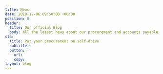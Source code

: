 ```yaml
---
title: News
date: 2018-12-06 09:50:00 +00:00
position: 0
header:
  title: Our official Blog
  body: All the latest news about our procurement and accounts payable software.
cta:
  title: Put your procurement on self-drive
  subtitle: 
  button:
    url: 
    copy: 
layout: blog
---
```


